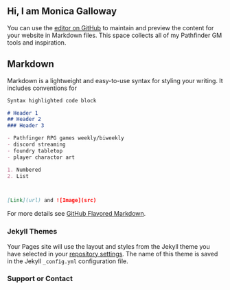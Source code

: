 ## Hi, I am Monica Galloway

You can use the [editor on GitHub](https://github.com/Gallow30/gallow30.github.io/edit/master/index.md) to maintain and preview the content for your website in Markdown files.
This space collects all of my Pathfinder GM tools and inspiration.

## Markdown

Markdown is a lightweight and easy-to-use syntax for styling your writing. It includes conventions for

```markdown
Syntax highlighted code block

# Header 1
## Header 2
### Header 3

- Pathfinger RPG games weekly/biweekly
- discord streaming
- foundry tabletop
- player charactor art

1. Numbered
2. List



[Link](url) and ![Image](src)
```

For more details see [GitHub Flavored Markdown](https://guides.github.com/features/mastering-markdown/).

### Jekyll Themes

Your Pages site will use the layout and styles from the Jekyll theme you have selected in your [repository settings](https://github.com/Gallow30/gallow30.github.io/settings). The name of this theme is saved in the Jekyll `_config.yml` configuration file.

### Support or Contact


